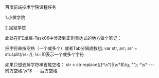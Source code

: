 百度前端技术学院课程任务

1.小微学院

2.斌斌学院


此处在IFE斌斌-Task06中涉及到正则表达式的地方做个笔记：

把字符串按空格（一个或多个）或者Tab分隔成数组:
var str, arr;
arr = str.split(/\s+/);
\s+即表示一个或多个字符

如果只想去掉字符串首尾空格：
str = str.replace(/(^\s*)|(\s*$)/g, "");
^\s*  ---  前方空格
\s*$  ---  后方空格